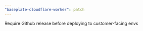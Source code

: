 ```yaml
---
"baseplate-cloudflare-worker": patch
---
```


Require Github release before deploying to customer-facing envs
